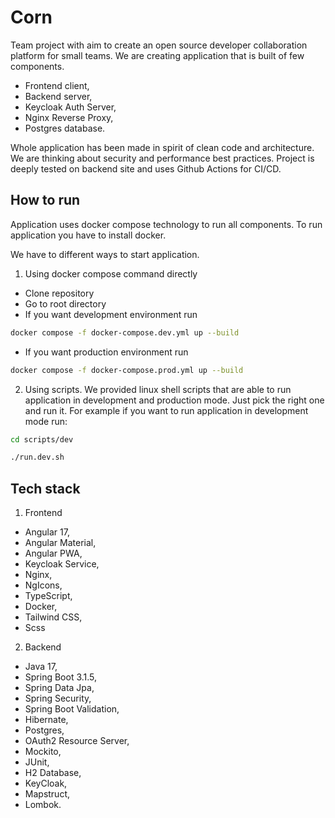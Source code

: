 # Corn

Team project with aim to create an open source developer collaboration platform for small teams. We are creating
application that is built of few components.

* Frontend client,
* Backend server,
* Keycloak Auth Server,
* Nginx Reverse Proxy,
* Postgres database.

Whole application has been made in spirit of clean code and architecture. We are thinking about security and performance
best practices. Project is deeply tested on backend site and uses Github Actions for CI/CD.

## How to run

Application uses docker compose technology to run all components. To run application you have to install docker.

We have to different ways to start application.

1. Using docker compose command directly

* Clone repository 
* Go to root directory
* If you want development environment run 

```bash 
docker compose -f docker-compose.dev.yml up --build
```

* If you want production environment run

```bash
docker compose -f docker-compose.prod.yml up --build
```

2. Using scripts. We provided linux shell scripts that are able to run application in development and production mode. Just pick the right one and run it.
For example if you want to run application in development mode run:

```bash
cd scripts/dev

./run.dev.sh
```

## Tech stack

1. Frontend

* Angular 17,
* Angular Material,
* Angular PWA,
* Keycloak Service,
* Nginx,
* NgIcons,
* TypeScript,
* Docker,
* Tailwind CSS,
* Scss

2. Backend

* Java 17,
* Spring Boot 3.1.5,
* Spring Data Jpa,
* Spring Security,
* Spring Boot Validation,
* Hibernate,
* Postgres,
* OAuth2 Resource Server,
* Mockito,
* JUnit,
* H2 Database,
* KeyCloak,
* Mapstruct,
* Lombok.
